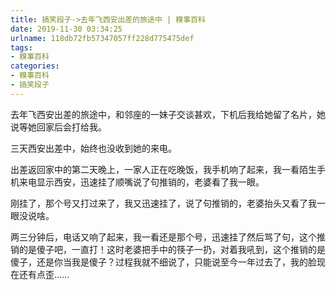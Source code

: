 ```yaml
---
title: 搞笑段子->去年飞西安出差的旅途中 | 糗事百科
date: 2019-11-30 03:34:25
urlname: 118db72fb57347057ff228d775475def
tags: 
- 糗事百科
categories:
- 糗事百科
- 搞笑段子
---
```

去年飞西安出差的旅途中，和邻座的一妹子交谈甚欢，下机后我给她留了名片，她说等她回家后会打给我。

三天西安出差中，始终也没收到她的来电。

出差返回家中的第二天晚上，一家人正在吃晚饭，我手机响了起来，我一看陌生手机来电显示西安，迅速挂了顺嘴说了句推销的，老婆看了我一眼。

刚挂了，那个号又打过来了，我又迅速挂了，说了句推销的，老婆抬头又看了我一眼没说啥。

两三分钟后，电话又响了起来，我一看还是那个号，迅速挂了然后骂了句，这个推销的是傻子吧，一直打！这时老婆把手中的筷子一扔，对着我吼到，这个推销的是傻子，还是你当我是傻子？过程我就不细说了，只能说至今一年过去了，我的脸现在还有点歪……


